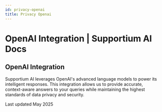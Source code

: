 ```yaml
---
id: privacy-openai
title: Privacy Openai
---
```


# OpenAI Integration | Supportium AI Docs

## OpenAI Integration

Supportium AI leverages OpenAI's advanced language models to power its intelligent responses. This integration allows us to provide accurate, context-aware answers to your queries while maintaining the highest standards of data privacy and security.

Last updated May 2025
